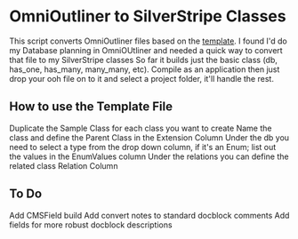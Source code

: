 # OmniOutliner to SilverStripe Classes
This script converts OmniOutliner files based on the [template](http://designplusawesome.com/assets/resources/SilverStripeClass.oo3template).
I found I'd do my Database planning in OmniOUtliner and needed a quick way to convert that file to my SilverStripe classes
So far it builds just the basic class (db, has_one, has_many, many_many, etc). 
Compile as an application then just drop your ooh file on to it and select a project folder, it'll handle the rest.
## How to use the Template File
Duplicate the Sample Class for each class you want to create
Name the class and define the Parent Class in the Extension Column
Under the db you need to select a type from the drop down column, if it's an Enum; list out the values in the EnumValues column
Under the relations you can define the related class Relation Column
## To Do
Add CMSField build
Add convert notes to standard docblock comments
Add fields for more robust docblock descriptions 